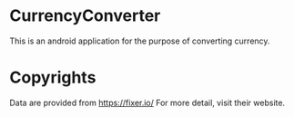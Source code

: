 # CurrencyConverter
This is an android application for the purpose of converting currency.

# Copyrights
Data are provided from https://fixer.io/
For more detail, visit their website.
